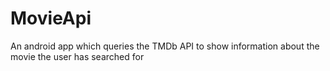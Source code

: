 # MovieApi
An android app which queries the TMDb API to show information about the movie the user has searched for

